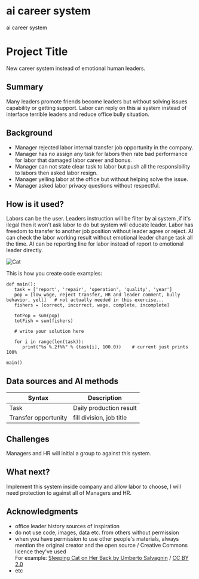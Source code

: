 # ai career system
ai career system

<!-- This is the markdown template for the new social system of the AI, 
created by Lo and University of Helsinki. 
Copy the template, paste it to your GitHub README and edit! -->

# Project Title

New career system instead of emotional human leaders.

## Summary

Many leaders promote friends become leaders but without solving issues capability or getting support.
Labor can reply on this ai system instead of interface terrible leaders and reduce office bully situation.


## Background

* Manager rejected labor internal transfer job opportunity in the company.
* Manager has no assign any task for labors then rate bad performance for labor that damaged labor career and bonus.
* Manager can not state clear task to labor but push all the responsibility to labors then asked labor resign.
* Manager yelling labor at the office but without helping solve the issue.
* Manager asked labor privacy questions without respectful.


## How is it used?

Labors can be the user.
Leaders instruction will be filter by ai system ,if it's ilegal then it won't ask labor to do but system will educate leader.
Labor has freedom to transfer to another job position without leader agree or reject.
AI can check the labor working result without emotional leader change task all the time. 
AI can be reporting line for labor instead of report to emotional leader directly.

![Cat](https://upload.wikimedia.org/wikipedia/commons/5/5e/Sleeping_cat_on_her_back.jpg)

This is how you create code examples:
```
def main():
   task = ['report', 'repair', 'operation', 'quality', 'year']
   pop = [low wage, reject transfer, HR and leader comment, bully behavior, yell]   # not actually needed in this exercise...
   fishers = [correct, incorrect, wage, complete, incomplete]

   totPop = sum(pop)
   totFish = sum(fishers)

   # write your solution here

   for i in range(len(task)):
      print("%s %.2f%%" % (task[i], 100.0))    # current just prints 100%

main()
```


## Data sources and AI methods

| Syntax      | Description |
| ----------- | ----------- |
| Task        | Daily production result  |
| Transfer opportunity   | fill division, job title        |

## Challenges

Managers and HR will initial a group to against this system.

## What next?

Implement this system inside company and allow labor to choose, I will need protection to against all of Managers and HR.


## Acknowledgments

* office leader history sources of inspiration 
* do not use code, images, data etc. from others without permission
* when you have permission to use other people's materials, always mention the original creator and the open source / Creative Commons licence they've used
  <br>For example: [Sleeping Cat on Her Back by Umberto Salvagnin](https://commons.wikimedia.org/wiki/File:Sleeping_cat_on_her_back.jpg#filelinks) / [CC BY 2.0](https://creativecommons.org/licenses/by/2.0)
* etc
